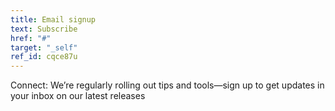 ```yaml
---
title: Email signup
text: Subscribe
href: "#"
target: "_self"
ref_id: cqce87u
---
```

Connect: We’re regularly rolling out tips and tools—sign up to get updates in your inbox on our latest releases
